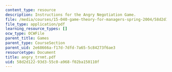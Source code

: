 ```yaml
---
content_type: resource
description: Instructions for the Angry Negotiation Game.
file: /media/courses/15-040-game-theory-for-managers-spring-2004/58d2d12293d355c0a968f02ba150110f_angry_trnmt.pdf
file_type: application/pdf
learning_resource_types: []
ocw_type: OCWFile
parent_title: Games
parent_type: CourseSection
parent_uid: 2e68666a-f17d-7dfd-7a65-5c84273f6ae3
resourcetype: Document
title: angry_trnmt.pdf
uid: 58d2d122-93d3-55c0-a968-f02ba150110f
---
```

